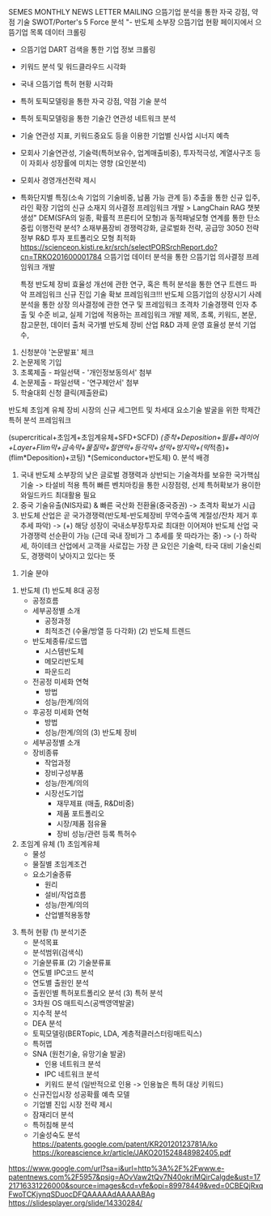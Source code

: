 SEMES MONTHLY NEWS LETTER MAILING
으뜸기업 분석을 통한 자국 강점, 약점 기술 SWOT/Porter's 5 Force 분석	"- 반도체 소부장 으뜸기업 현황 페이지에서 으뜸기업 목록 데이터 크롤링
- 으뜸기업 DART 검색을 통한 기업 정보 크롤링
- 키워드 분석 및 워드클라우드 시각화
- 국내 으뜸기업 특허 현황 시각화
- 특허 토픽모델링을 통한 자국 강점, 약점 기술 분석
- 특허 토픽모델링을 통한 기술간 연관성 네트워크 분석
- 기술 연관성 지표, 키워드중요도 등을 이용한 기업별 신사업 시너지 예측
- 모회사 기술연관성, 기술력(특허보유수, 업계매출비중), 투자적극성, 계열사구조 등이 자회사 성장률에 미치는 영향 (요인분석)
- 모회사 경영개선전략 제시
- 특화단지별 특징(소속 기업의 기술비중, 납품 가능 관계 등) 추출을 통한 신규 입주, 라인 확장 기업의 신규 소재지 의사결정 프레임워크 개발 > LangChain RAG 챗봇 생성"
	DEM(SFA의 일종, 확률적 프론티어 모형)과 동적패널모형 연계를 통한 탄소중립 이행전략 분석?
소재부품장비 경쟁력강화, 글로벌화 전략, 공급망 3050 전략	정부 R&D 투자 포트폴리오 모형 최적화
	https://scienceon.kisti.re.kr/srch/selectPORSrchReport.do?cn=TRKO201600001784
	으뜸기업 데이터 분석을 통한 으뜸기업 의사결정 프레임워크 개발
	
	특정 반도체 장비 효율성 개선에 관한 연구, 혹은 특허 분석을 통한 연구 트렌드 파악 프레임워크
신규 진입 기술 확보 프레임워크!!!	반도체 으뜸기업의 상장시기 사례 분석을 통한 상장 의사결정에 관한 연구 및 프레임워크
	초격차 기술경쟁력 인자 추출 및 수준 비교, 실제 기업에 적용하는 프레임워크 개발
제목, 초록, 키워드, 본문, 참고문헌, 데이터 출처	국가별 반도체 장비 산업 R&D 과제 운영 효율성 분석 기업수,
	
1. 신청분야 '논문발표' 체크	
2. 논문제목 기입	
3. 초록제출 - 파일선택 - '개인정보동의서' 첨부	
4. 논문제출 - 파일선택 - '연구제안서' 첨부	
5. 학술대회 신청 클릭(제출완료)

반도체 초임계 유체 장비 시장의 신규 세그먼트 및 차세대 요소기술 발굴을 위한 학제간 특허 분석 프레임워크


(supercritical+초임계+초임계유체+SFD+SCFD)
*(증착+Deposition+필름+레이어+Layer+Flim막+금속막+물질막+절연막+등각막+성막+방지막+(막*적층)+(flim*Deposition)+코팅)
*(Semiconductor+반도체)
0. 분석 배경
  1) 국내 반도체 소부장의 낮은 글로벌 경쟁력과 상반되는 기술격차를 보유한 국가핵심기술
     -> 타설비 적용 특허 빠른 벤치마킹을 통한 시장점령, 선제 특허확보가 용이한 와일드카드 최대활용 필요
  2) 중국 기술유출(NIS자료) & 빠른 국산화 전환율(중국증권) -> 초격차 확보가 시급
  3) 반도체 산업은 곧 국가경쟁력(반도체-반도체장비 무역수출액 계절성/잔차 제거 후 추세 파악) 
-> (+) 해당 성장이 국내소부장투자로 최대한 이어져야 반도체 산업 국가경쟁력 선순환이 가능 (근데 국내 장비가 그 추세를 못 따라가는 중)
-> (-) 하락세, 하이테크 산업에서 고객을 사로잡는 가장 큰 요인은 기술력, 타국 대비 기술신뢰도, 경쟁력이 낮아지고 있다는 뜻
1. 기술 분야
 1) 반도체
  (1) 반도체 8대 공정
    - 공정흐름
    - 세부공정별 소개
      - 공정과정
      - 최적조건 (수율/방열 등 다각화)
   (2) 반도체 트렌드
     - 반도체종류/로드맵
       - 시스템반도체
       - 메모리반도체
       - 파운드리
     - 전공정 미세화 연혁
        - 방법
        - 성능/한계/의의
     - 후공정 미세화 연혁
        - 방법
        - 성능/한계/의의
 (3) 반도체 장비
     - 세부공정별 소개
      - 장비종류
        - 작업과정
        - 장비구성부품
        - 성능/한계/의의
        - 시장선도기업
          - 재무제표 (매출, R&D비중)
          - 제품 포트폴리오
          - 시장/제품 점유율
          - 장비 성능/관련 등록 특허수
 2) 초임계 유체
  (1) 초임계유체
    - 물성
    - 물질별 초임계조건
    - 요소기술종류
      - 원리
      - 설비/작업흐름
      - 성능/한계/의의
      - 산업별적용동향
3. 특허 현황
  (1) 분석기준
    - 분석목표
    - 분석범위(검색식)
    - 기술분류표
  (2) 기술분류표
   - 연도별 IPC코드 분석
   - 연도별 출원인 분석
   - 출원인별 특허포트폴리오 분석
  (3) 특허 분석
   - 3차원 OS 매트릭스(공백영역발굴)
   - 지수적 분석
   - DEA 분석
   - 토픽모델링(BERTopic, LDA, 계층적클러스터링매트릭스)
   - 특허맵
   - SNA (원천기술, 유망기술 발굴)
     - 인용 네트워크 분석
     - IPC 네트워크 분석
     - 키워드 분석
     (일반적으로 인용 -> 인용높은 특허 대상 키워드)
   - 신규진입시장 성공확률 예측 모델
   - 기업별 진입 시장 전략 제시
   - 잠재리더 분석
   - 특허침해 분석
   - 기술성숙도 분석
https://patents.google.com/patent/KR20120123781A/ko
https://koreascience.kr/article/JAKO201524848982405.pdf

https://www.google.com/url?sa=i&url=http%3A%2F%2Fwww.e-patentnews.com%2F5957&psig=AOvVaw2tQv7N40okriMQirCalgde&ust=1721716331226000&source=images&cd=vfe&opi=89978449&ved=0CBEQjRxqFwoTCKjynqSDuocDFQAAAAAdAAAAABAg
https://slidesplayer.org/slide/14330284/


